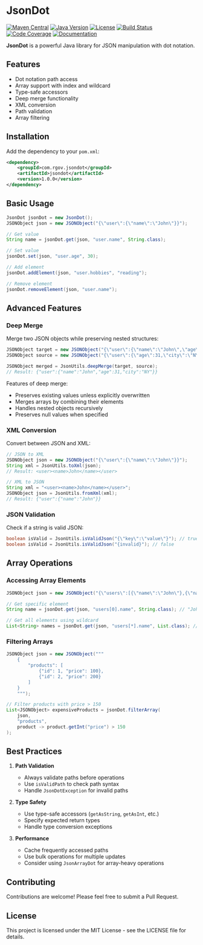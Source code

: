 # JsonDot

[![Maven Central](https://img.shields.io/maven-central/v/com.revathygovindarasu/jsondot.svg)](https://search.maven.org/artifact/com.revathygovindarasu/jsondot)
[![Java Version](https://img.shields.io/badge/java-11-blue.svg)](https://www.oracle.com/java/technologies/javase-jdk11-downloads.html)
[![License](https://img.shields.io/badge/license-MIT-green.svg)](LICENSE)
[![Build Status](https://img.shields.io/github/actions/workflow/status/revathygovindarasu/jsondot/build.yml?branch=main)](https://github.com/revathygovindarasu/jsondot/actions)
[![Code Coverage](https://img.shields.io/codecov/c/github/revathygovindarasu/jsondot)](https://codecov.io/gh/revathygovindarasu/jsondot)
[![Documentation](https://img.shields.io/badge/docs-latest-brightgreen)](https://revathygovindarasu.github.io/jsondot/)

**JsonDot** is a powerful Java library for JSON manipulation with dot notation.

## Features

- Dot notation path access
- Array support with index and wildcard
- Type-safe accessors
- Deep merge functionality
- XML conversion
- Path validation
- Array filtering

## Installation

Add the dependency to your `pom.xml`:

```xml
<dependency>
    <groupId>com.rgov.jsondot</groupId>
    <artifactId>jsondot</artifactId>
    <version>1.0.0</version>
</dependency>
```

## Basic Usage

```java
JsonDot jsonDot = new JsonDot();
JSONObject json = new JSONObject("{\"user\":{\"name\":\"John\"}}");

// Get value
String name = jsonDot.get(json, "user.name", String.class);

// Set value
jsonDot.set(json, "user.age", 30);

// Add element
jsonDot.addElement(json, "user.hobbies", "reading");

// Remove element
jsonDot.removeElement(json, "user.name");
```

## Advanced Features

### Deep Merge

Merge two JSON objects while preserving nested structures:

```java
JSONObject target = new JSONObject("{\"user\":{\"name\":\"John\",\"age\":30}}");
JSONObject source = new JSONObject("{\"user\":{\"age\":31,\"city\":\"NY\"}}");

JSONObject merged = JsonUtils.deepMerge(target, source);
// Result: {"user":{"name":"John","age":31,"city":"NY"}}
```

Features of deep merge:
- Preserves existing values unless explicitly overwritten
- Merges arrays by combining their elements
- Handles nested objects recursively
- Preserves null values when specified

### XML Conversion

Convert between JSON and XML:

```java
// JSON to XML
JSONObject json = new JSONObject("{\"user\":{\"name\":\"John\"}}");
String xml = JsonUtils.toXml(json);
// Result: <user><name>John</name></user>

// XML to JSON
String xml = "<user><name>John</name></user>";
JSONObject json = JsonUtils.fromXml(xml);
// Result: {"user":{"name":"John"}}
```

### JSON Validation

Check if a string is valid JSON:

```java
boolean isValid = JsonUtils.isValidJson("{\"key\":\"value\"}"); // true
boolean isValid = JsonUtils.isValidJson("{invalid}"); // false
```

## Array Operations

### Accessing Array Elements

```java
JSONObject json = new JSONObject("{\"users\":[{\"name\":\"John\"},{\"name\":\"Jane\"}]}");

// Get specific element
String name = jsonDot.get(json, "users[0].name", String.class); // "John"

// Get all elements using wildcard
List<String> names = jsonDot.get(json, "users[*].name", List.class); // ["John", "Jane"]
```

### Filtering Arrays

```java
JSONObject json = new JSONObject("""
    {
        "products": [
            {"id": 1, "price": 100},
            {"id": 2, "price": 200}
        ]
    }
    """);

// Filter products with price > 150
List<JSONObject> expensiveProducts = jsonDot.filterArray(
    json, 
    "products", 
    product -> product.getInt("price") > 150
);
```

## Best Practices

1. **Path Validation**
   - Always validate paths before operations
   - Use `isValidPath` to check path syntax
   - Handle `JsonDotException` for invalid paths

2. **Type Safety**
   - Use type-safe accessors (`getAsString`, `getAsInt`, etc.)
   - Specify expected return types
   - Handle type conversion exceptions

3. **Performance**
   - Cache frequently accessed paths
   - Use bulk operations for multiple updates
   - Consider using `JsonArrayDot` for array-heavy operations

## Contributing

Contributions are welcome! Please feel free to submit a Pull Request.

## License

This project is licensed under the MIT License - see the LICENSE file for details.